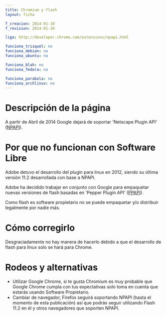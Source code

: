 ```yaml
---
title: Chromium y flash
layout: ficha

f_creacion: 2014-01-10
f_revision: 2014-01-10

liga: http://developer.chrome.com/extensions/npapi.html

funciona_trisquel: no
funciona_debian: no
funciona_ubuntu: no

funciona_blah: no
funciona_fedora: no

funciona_parabola: no
funciona_archlinux: no
---
```


# Descripción de la página

A partir de Abril de 2014 Google dejará de soportar 'Netscape Plugin API' ([NPAPI](http://en.wikipedia.org/wiki/NPAPI)).

# Por que no funcionan con Software Libre

Adobe detuvo el desarrollo del plugin para linux en 2012, siendo su última versión 11.2 desarrollada con base a NPAPI.

Adobe ha decidido trabajar en conjunto con Google para empaquetar nuevas versiones de flash basadas en  'Pepper Plugin API' ([PPAPI](https://developers.google.com/native-client/pepperc/)).

Como flash es software propietario no se puede empaquetar y/o distribuir legalmente por nadie más.

# Cómo corregirlo

Desgraciadamente no hay manera de hacerlo debido a que el desarrollo de flash para linux solo se hará para Chrome.

# Rodeos y alternativas

* Utilizar Google Chrome, si te gusta Chromium es muy probable que Google Chrome cumpla con tus expectativas solo toma en cuenta que estarás usando Software Propietario.
* Cambiar de navegador, Firefox seguirá soportando NPAPI (hasta el momento de esta publicación) así que podrás seguir utilizando Flash 11.2 en él y otros navegadores que soporten NPAPI.

